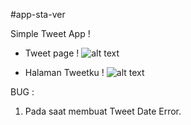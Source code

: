 #app-sta-ver

Simple Tweet App !

- Tweet page !
![alt text](http://i65.tinypic.com/w220p2.png)

- Halaman Tweetku !
![alt text](http://i64.tinypic.com/16i78r8.png)

BUG : 
1. Pada saat membuat Tweet Date Error.
